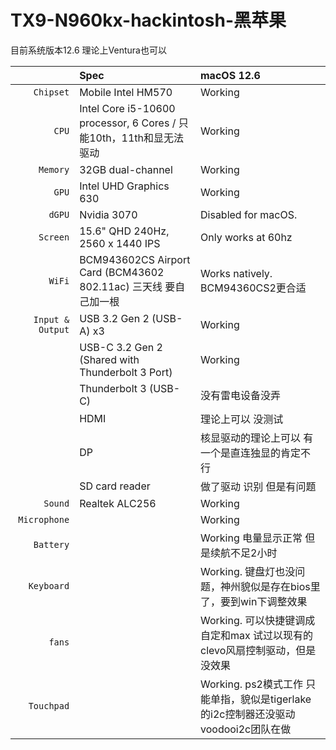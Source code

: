 # TX9-N960kx-hackintosh-黑苹果
目前系统版本12.6 理论上Ventura也可以

| | Spec | macOS 12.6 |
| ---: | :--- | :--- |
| ``Chipset`` | Mobile Intel HM570 | Working |
| ``CPU`` | Intel Core i5-10600 processor, 6 Cores / 只能10th，11th和显无法驱动 | Working |
| ``Memory`` | 32GB dual-channel  | Working |
| ``GPU`` | Intel UHD Graphics 630 | Working |
| ``dGPU`` | Nvidia 3070 | Disabled for macOS. |
| ``Screen`` | 15.6" QHD 240Hz, 2560 x 1440 IPS |  Only works at 60hz |
| ``WiFi`` | BCM943602CS Airport Card (BCM43602 802.11ac) 三天线 要自己加一根| Works natively. BCM94360CS2更合适 |
| ``Input & Output`` | USB 3.2 Gen 2 (USB-A) x3 | Working |
| | USB-C 3.2 Gen 2  (Shared with Thunderbolt 3 Port) | Working |
| | Thunderbolt 3 (USB-C) | 没有雷电设备没弄 |
| | HDMI |理论上可以 没测试 |
| | DP | 核显驱动的理论上可以 有一个是直连独显的肯定不行  |
| | SD card reader | 做了驱动 识别 但是有问题 |
| ``Sound`` | Realtek ALC256 | Working  |
| ``Microphone`` | | Working |
| ``Battery`` |  | Working 电量显示正常 但是续航不足2小时 |
| ``Keyboard`` |  | Working. 键盘灯也没问题，神州貌似是存在bios里了，要到win下调整效果 |
| ``fans`` |  | Working. 可以快捷键调成自定和max 试过以现有的clevo风扇控制驱动，但是没效果 |
| ``Touchpad`` |  | Working. ps2模式工作 只能单指，貌似是tigerlake的i2c控制器还没驱动 voodooi2c团队在做|****
